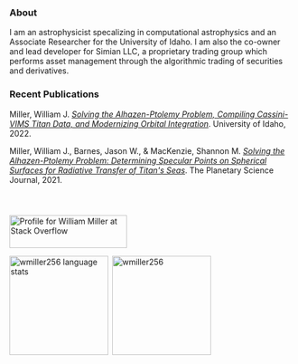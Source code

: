 
<h3> About </h3>

I am an astrophysicist specalizing in computational astrophysics and an Associate Researcher for the University of Idaho. I am also the co-owner and lead developer for Simian LLC, a proprietary trading group which performs asset management through the algorithmic trading of securities and derivatives.

<h3> Recent Publications </h3>

Miller, William J. <a href="https://www.proquest.com/openview/0b49d7bea66463f854a026a9dcb8b5b3/">*Solving the Alhazen-Ptolemy Problem, Compiling Cassini-VIMS Titan Data, and Modernizing Orbital Integration*</a>. University of Idaho, 2022.

Miller, William J., Barnes, Jason W., & MacKenzie, Shannon M. <a href="https://iopscience.iop.org/article/10.3847/PSJ/abe4dd/">*Solving the Alhazen-Ptolemy Problem: Determining Specular Points on Spherical Surfaces for Radiative Transfer of Titan's Seas*</a>. The Planetary Science Journal, 2021. </p>

<br>
<h3></h3>

<a href="https://stackoverflow.com/users/10659910/william-miller"><img src="https://stackoverflow.com/users/flair/10659910.png" width="208" height="58" alt="Profile for William Miller at Stack Overflow" title="Profile for William Miller at Stack Overflow"></a>


<p><img align="left" src="https://github-readme-stats.vercel.app/api/top-langs?username=wmiller256&show_icons=true&locale=en&layout=compact" height=175 alt="wmiller256 language stats" /></p>

<p>&nbsp;<img align="center" src="https://github-readme-stats.vercel.app/api?username=wmiller256&show_icons=true&locale=en" height=175 alt="wmiller256" /></p>
